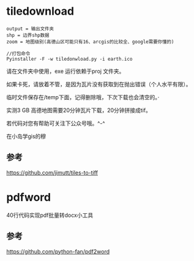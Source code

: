 # tiledownload

```
output = 输出文件夹
shp = 边界shp数据
zoom = 地图级别(高德山区可能只有16、arcgis的比较全、google需要你懂的)
```

```
//打包命令
Pyinstaller -F -w tiledonwload.py -i earth.ico
```

请在文件夹中使用，exe 运行依赖于proj 文件夹。

如果卡死，请放着不管，是因为瓦片没有获取到在抛出错误（个人水平有限）。

临时文件保存在/temp下面，记得删除哦，下次下载也会清空的。·

实测3 GB 高德地图需要20分钟瓦片下载，20分钟拼接成tif。

若代码对您有帮助可关注下公众号哦。^-^

在小岛学gis的穆

## 参考

https://github.com/jimutt/tiles-to-tiff
# pdfword
40行代码实现pdf批量转docx小工具
## 参考
https://github.com/python-fan/pdf2word
